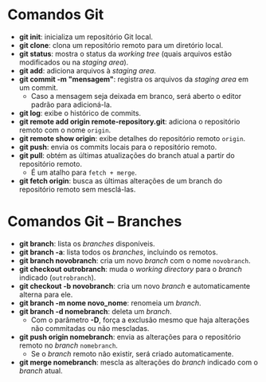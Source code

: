 # Comandos Git

- **git init**: inicializa um repositório Git local.  
- **git clone**: clona um repositório remoto para um diretório local.  
- **git status**: mostra o status da *working tree* (quais arquivos estão modificados ou na *staging area*).  
- **git add**: adiciona arquivos à *staging area*.  
- **git commit -m "mensagem"**: registra os arquivos da *staging area* em um commit.  
  - Caso a mensagem seja deixada em branco, será aberto o editor padrão para adicioná-la.  
- **git log**: exibe o histórico de commits.  
- **git remote add origin remote-repository.git**: adiciona o repositório remoto com o nome `origin`.  
- **git remote show origin**: exibe detalhes do repositório remoto `origin`.  
- **git push**: envia os commits locais para o repositório remoto.  
- **git pull**: obtém as últimas atualizações do branch atual a partir do repositório remoto.  
  - É um atalho para `fetch + merge`.  
- **git fetch origin**: busca as últimas alterações de um branch do repositório remoto sem mesclá-las. 


# Comandos Git – Branches

- **git branch**: lista os *branches* disponíveis.  
- **git branch -a**: lista todos os *branches*, incluindo os remotos.  
- **git branch novobranch**: cria um novo *branch* com o nome `novobranch`.  
- **git checkout outrobranch**: muda o *working directory* para o *branch* indicado (`outrobranch`).  
- **git checkout -b novobranch**: cria um novo *branch* e automaticamente alterna para ele.  
- **git branch -m nome novo_nome**: renomeia um *branch*.  
- **git branch -d nomebranch**: deleta um *branch*.  
  - Com o parâmetro **-D**, força a exclusão mesmo que haja alterações não commitadas ou não mescladas.  
- **git push origin nomebranch**: envia as alterações para o repositório remoto no *branch* `nomebranch`.  
  - Se o *branch* remoto não existir, será criado automaticamente.  
- **git merge nomebranch**: mescla as alterações do *branch* indicado com o *branch* atual.  
